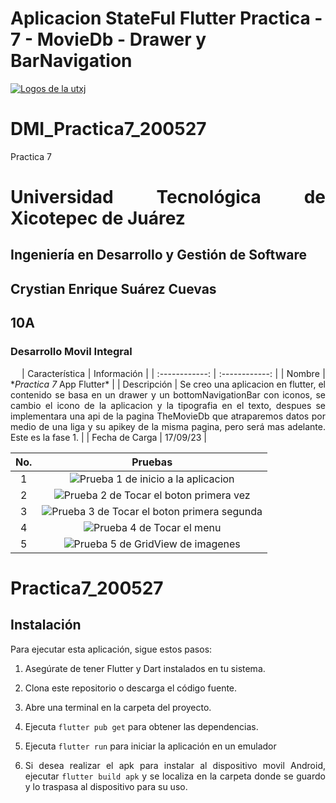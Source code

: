 # Aplicacion StateFul Flutter Practica - 7 - MovieDb - Drawer y BarNavigation

[![Logos de la utxj](https://i.postimg.cc/15q3LFXF/Banner-de-Twitch-Nubes-Gamer-Chica-Morado.png)](https://postimg.cc/MvzwBvyZ)

<div align="Justify">

# DMI_Practica7_200527

Practica 7

# Universidad Tecnológica de Xicotepec de Juárez

## Ingeniería en Desarrollo y Gestión de Software

## Crystian Enrique Suárez Cuevas

## 10A

### Desarrollo Movil Integral

&nbsp;
&nbsp;
| Característica | Información |
| :------------: | :------------: |
| Nombre | \*_Practica 7_ App Flutter\* |
| Descripción | Se creo una aplicacion en flutter, el contenido se basa en un drawer y un bottomNavigationBar con iconos, se cambio el icono de la aplicacion y la tipografia en el texto, despues se implementara una api de la pagina TheMovieDb que atraparemos datos por medio de una liga y su apikey de la misma pagina, pero será mas adelante. Este es la fase 1. |
| Fecha de Carga | 17/09/23 |

| No. |                     Pruebas                     |
| :-: | :---------------------------------------------: |
|  1  |     ![Prueba 1 de inicio a la aplicacion]()     |
|  2  |   ![Prueba 2 de Tocar el boton primera vez]()   |
|  3  | ![Prueba 3 de Tocar el boton primera segunda]() |
|  4  |         ![Prueba 4 de Tocar el menu]()          |
|  5  |      ![Prueba 5 de GridView de imagenes]()      |

# Practica7_200527

## Instalación

Para ejecutar esta aplicación, sigue estos pasos:

1. Asegúrate de tener Flutter y Dart instalados en tu sistema.

2. Clona este repositorio o descarga el código fuente.

3. Abre una terminal en la carpeta del proyecto.

4. Ejecuta `flutter pub get` para obtener las dependencias.

5. Ejecuta `flutter run` para iniciar la aplicación en un emulador

6. Si desea realizar el apk para instalar al dispositivo movil Android, ejecutar `flutter build apk` y se localiza en la carpeta donde se guardo y lo traspasa al dispositivo para su uso.
